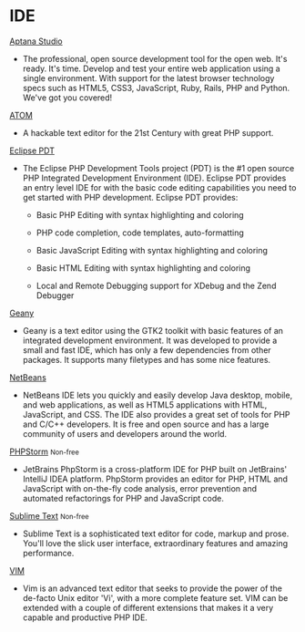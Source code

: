 # IDE #

[Aptana Studio](http://www.aptana.com/)

 * The professional, open source development tool for the open web. It's ready. It's time. Develop and test your entire web application using a single environment. With support for the latest browser technology specs such as HTML5, CSS3, JavaScript, Ruby, Rails, PHP and Python. We've got you covered! 

[ATOM](https://atom.io/)

 * A hackable text editor for the 21st Century with great PHP support.

[Eclipse PDT](https://eclipse.org/pdt/)

 * The Eclipse PHP Development Tools project (PDT) is the #1 open source PHP Integrated Development Environment (IDE). Eclipse PDT provides an entry level IDE for with the basic code editing capabilities you need to get started with PHP development. Eclipse PDT provides:

    * Basic PHP Editing with syntax highlighting and coloring
    
    * PHP code completion, code templates, auto-formatting
    
    * Basic JavaScript Editing with syntax highlighting and coloring 
    
    * Basic HTML Editing with syntax highlighting and coloring 
    
    * Local and Remote Debugging support for XDebug and the Zend Debugger

[Geany](http://www.geany.org/)

 * Geany is a text editor using the GTK2 toolkit with basic features of an integrated development environment. It was developed to provide a small and fast IDE, which has only a few dependencies from other packages. It supports many filetypes and has some nice features.<F5>

[NetBeans](https://netbeans.org/)

 * NetBeans IDE lets you quickly and easily develop Java desktop, mobile, and web applications, as well as HTML5 applications with HTML, JavaScript, and CSS. The IDE also provides a great set of tools for PHP and C/C++ developers. It is free and open source and has a large community of users and developers around the world. 

[PHPStorm](http://www.jetbrains.com/phpstorm/) <span class="label label-danger"><small>Non-free</small></span>

 * JetBrains PhpStorm is a cross-platform IDE for PHP built on JetBrains' IntelliJ IDEA platform. PhpStorm provides an editor for PHP, HTML and JavaScript with on-the-fly code analysis, error prevention and automated refactorings for PHP and JavaScript code.

[Sublime Text](http://www.sublimetext.com/) <span class="label label-danger"><small>Non-free</small></span>

 * Sublime Text is a sophisticated text editor for code, markup and prose. You'll love the slick user interface, extraordinary features and amazing performance.

[VIM](http://www.vim.org)

 * Vim is an advanced text editor that seeks to provide the power of the de-facto Unix editor 'Vi', with a more complete feature set. VIM can be extended with a couple of different extensions that makes it a very capable and productive PHP IDE.
